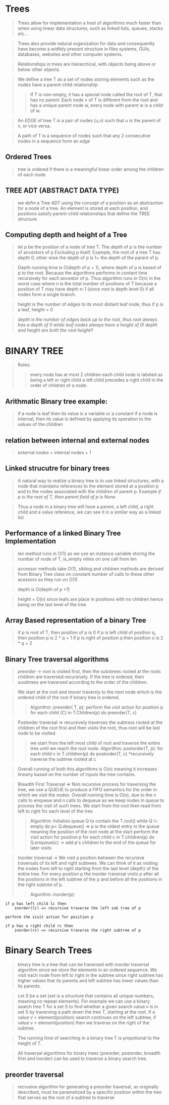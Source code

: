 # Trees 

> Trees allow for implementation a host of algorithms much faster than when using linear data structures, such as linked lists, queues, stacks etc...

> Trees also provide natural organization for data and consequently have become a widfely present structure in files systems, GUIs, databases, websites and other computer systems.

> Relationships in trees are hierarchical, with objects being above or below other objects.

> We define a tree T as a set of nodes storing elements such as the nodes have a parent-child relationship 
>> If T is non-empty, it has a special node called the root of T, that has no parent.
>> Each node v of T is different from the root and has a unique parent node w, every node with parent w is a *child* of w.

> An *EDGE* of tree T is a pair of nodes (u,v) such that u is the parent of v, or vice versa.

> A path of T is a sequence of nodes such that any 2 consecutive nodes in a sequence form an *edge*

## Ordered Trees 

> tree is ordered if there is a meaningful linear order among the children of each node.

## TREE ADT (ABSTRACT DATA TYPE)
> we defin a Tree ADT using the concept of a position as an abstraction for a node of a tree. An element is stored at each position, and positions satisfy parent-child relationships that define the TREE structure.

## Computing depth and height of a Tree 
> let p be the position of a node of tree T. The *depth* of p is the number of ancestors of p *Excluding* p itself. Example, the root of a tree T has depth 0, other wise the depth of p is 1+ the depth of the parent of p.

> Depth running time is O(depth of p + 1), where depth  of p is based of p to the root. Because the algorithms performs in contant time recursively for each ancestor of p. Thus algorithm runs in O(n) in the worst case where n is the total number of positions of T because a position of T may have depth n-1 (since root is depth level 0) if all nodes form a single branch.

> height is the number of edges to its most distant leaf node, thus if p is a leaf, height = 0 

> *depth is the number of edges back up to the root, thus root always has a depth of 0 while leaf nodes always have a height of 0! depth and height are both the root height!!*

# BINARY TREE

> Rules: 
>> every node has at most 2 children
>> each child node is labeled as being a left or right child
>> a left child precedes a right child in the order of children of a node.

## Arithmatic Binary tree example: 

> if a node is leaf then its value is a variable or a constant
> if a node is internal, then its value is defined by applying its operation to the values of the children

## relation between internal and external nodes 
> external nodes = internal nodes + 1

## Linked strucutre for binary trees 
> A natural way to realize a binary tree is to use linked structures, with a node that maintains references to the element stored at a position p and to the nodes associated with the children of parent p. Example *if p is the root of T, then parent field of p is None*

> Thus a node in a binary tree will have a parent, a left child, a right child and a value reference, we can see it in a similar way as a linked list 

## Performance of a linked Binary Tree Implementation

> len method runs in O(1) as we use an instance variable storing the number of node of T, is_empty relies on one call from len 

> accessor methods take O(1), sibling and children methods are derived from Binary Tree class on constant number of calls to these other acessors so they run on O(1)

>depth is O(depth of p +1)

>height = O(n) since leafs are place in positions with no children hence being on the last level of the tree

## Array Based representation of a binary Tree

> if p is root of T, then position of p is 0
> if p is left child of position q, then position p is 2 * q + 1
> if p is right of position q then position o is 2 * q + 2

## Binary Tree traversal algorithms 
> *preorder* -> root is visited first, then the substrees rooted at the roots children are traversed recursively. If the tree is ordered, then suubtrees are traversed according to the order of the children.

> We start at the root and mover traversly to the next node which is the ordered child of the root if binary tree is ordered.
>> Algorithm: 
    preorder( T, p):
        perform the visit action for position p
        for each child (C) in T.Children(p) do
            preorder(T, c)

> Postorder traversal => recursively traverses the subtress rooted at the children of the root first and then visits the root, thus root will be last node to be visited.
>> we start from the left most child of root and traverse the entire tree until we reach the root node.
>> Algorithm:
    postorder(T, p):
        for each child c in T.children(p) do 
            postorder(T, c) *recursively traverse the subtree rooted at c 

> Overall running of both this algorithms is O(n) meaning it increases linearly based on the number of inputs the tree contains.

> Breadth First Traversal => Non recursive process for traversing the tree, we use a QUEUE to produce a FIFO semantics for the order in which we visit the nodes. Overall running time is O(n), due to the n calls to enqueue and n calls to dequeue as we keep nodes in queue to process the visit of such trees. We start from the root then read from left to right for each level of the tree
>> Algorithm: 
    Initialize queue Q to contain the T.root()
    while Q != empty do
        p= Q.dequeue() => p is the oldest entry in the queue meaning the position of the root node at the start
        perform the visit action for position p
        for each child c in T.children(p) do
            Q.enqueue(c) -> add p's children to the end of the queue for later visits 

> Inorder traversal -> We visit a position between the recursive traversals of its left and right subtrees. We can think of it as visiting the nodes from left to right starting from the last level (depth) of the entire tree. For every position p the inorder traversal visits p after all the positions in the left subtree of the p and before all the positions in the right subtree of p.
>> Algorithm: inorder(p):

    if p has left child lc then
        inorder(lc) => recursive traverse the left sub tree of p
    
    perform the visit action for position p

    if p has a right child rc then 
        inorder(rc) => recursive traverse the right subtree of p

# Binary Search Trees
> binary tree is a tree that can be traversed with inorder traversal algorithm since we store the elements in an ordered sequence. We visit each node from left to right in the subtree since right subtree has higher values that its parents and left subtree has lower values than its parents.

> Let S be a set (set is a structure that contains all unique numbers, meaning no repeat elements). For example we can use a binary seatch tree T for a set S to find whether a given search value v is in set S by traversing a path down the tree T, starting at the root. If a value v < element(position) search continues on the left subtree, if value v > element(position) then we traverse on the right of the subtree.

> The running time of searching in a binary tree T is propotional to the height of T.

> All traversal algorithms for binary trees (preorder, postorder, breadth first and inorder) can be used to traverse a binary search tree.

## preorder traversal 
> recrusive algorithm for generating a preorder traversal, as originally described, must be parametized by a specific position within the tree that serves as the root of a subtree to traverse 